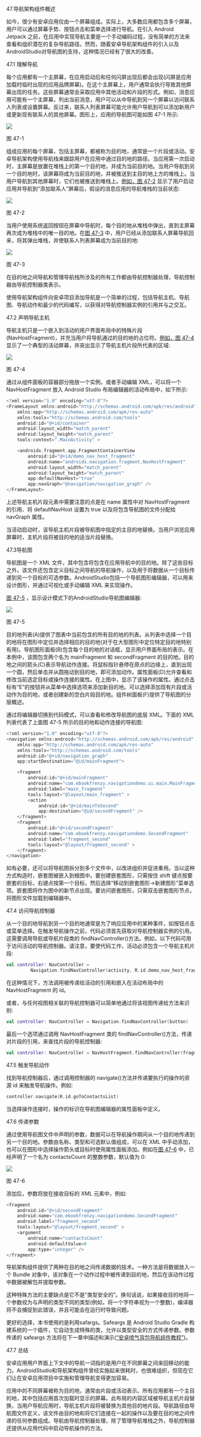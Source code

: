 47.导航架构组件概述

如今，很少有安卓应用仅由一个屏幕组成。实际上，大多数应用都包含多个屏幕，用户可以通过屏幕手势、按钮点击和菜单选择进行导航。在引入 Android Jetpack 之前，在应用中实现导航主要是一个手动编码过程，没有简单的方法来查看和组织潜在的复杂导航路径。然而，随着安卓导航架构组件的引入以及AndroidStudio对导航图的支持，这种情况已经有了很大的改善。

47.1 理解导航

每个应用都有一个主屏幕，在应用启动后和任何闪屏出现后都会出现(闪屏是应用加载时临时出现的应用品牌屏幕)。在这个主屏幕上，用户通常会执行导致其他屏幕出现的任务。这些屏幕通常会采取应用中其他活动和片段的形式。例如，消息应用可能有一个主屏幕，列出当前消息，用户可以从中导航到另一个屏幕以访问联系人列表或设置屏幕。反过来，联系人列表屏幕可能允许用户导航到可以添加新用户或更新现有联系人的其他屏幕。图形上，应用的导航图可能如图 47-1 所示:

![](img/jetpack_navigation_graph_diagram.jpg)

图 47-1

组成应用的每个屏幕，包括主屏幕，都被称为目的地，通常是一个片段或活动。安卓导航架构使用导航栈来跟踪用户在应用中通过目的地的路径。当应用第一次启动时，主屏幕是放置在堆栈上的第一个目的地，并成为当前目的地。当用户导航到另一个目的地时，该屏幕将成为当前目的地，并被推送到主目的地上方的堆栈上。当用户导航到其他屏幕时，它们也被推送到堆栈上。[例如，图 47-2](#_idTextAnchor933) 显示了用户启动应用并导航到“添加联系人”屏幕后，假设的消息应用的导航堆栈的当前状态:

![](img/jetpack_navigation_stack_diagram.jpg)

图 47-2

当用户使用系统返回按钮在屏幕中导航时，每个目的地从堆栈中弹出，直到主屏幕再次成为堆栈中的唯一目的地。在[图 47-3](#_idTextAnchor934) 中，用户已经从添加联系人屏幕导航回来，将其弹出堆栈，并使联系人列表屏幕成为当前目的地:

![](img/jetpack_navigation_stack_pop_diagram.jpg)

图 47-3

在目的地之间导航和管理导航栈所涉及的所有工作都由导航控制器处理，导航控制器由导航控制器类表示。

使用导航架构组件向安卓项目添加导航是一个简单的过程，包括导航主机、导航图、导航动作和最少的代码编写，以获得对导航控制器实例的引用并与之交互。

47.2 声明导航主机

导航主机只是一个嵌入到活动的用户界面布局中的特殊片段(NavHostFragment)，并充当用户将导航通过的目的地的占位符。[例如，图 47-4](#_idTextAnchor937) 显示了一个典型的活动屏幕，并突出显示了导航主机片段所代表的区域:

![](img/jetpack_navigation_navhost.jpg)

图 47-4

通过从组件面板的容器部分拖放一个实例，或者手动编辑 XML，可以将一个 NavHostFragment 放入 Android Studio 布局编辑器的活动布局中，如下所示:

```kt
<?xml version="1.0" encoding="utf-8"?>
<FrameLayout xmlns:android="http://schemas.android.com/apk/res/android"
    xmlns:app="http://schemas.android.com/apk/res-auto"
    xmlns:tools="http://schemas.android.com/tools"
    android:id="@+id/container"
    android:layout_width="match_parent"
    android:layout_height="match_parent"
    tools:context=".MainActivity" >

    <androidx.fragment.app.FragmentContainerView
        android:id="@+id/demo_nav_host_fragment"
        android:name="androidx.navigation.fragment.NavHostFragment"
        android:layout_width="match_parent"
        android:layout_height="match_parent"
        app:defaultNavHost="true"
        app:navGraph="@navigation/navigation_graph" />
</FrameLayout>
```

上述导航主机片段元素中需要注意的点是在 name 属性中对 NavHostFragment 的引用、将 defaultNavHost 设置为 true 以及将包含导航图的文件分配给 navGraph 属性。

当活动启动时，该导航主机片段被导航图中指定的主目的地替换。当用户浏览应用屏幕时，主机片段将被目的地的适当片段替换。

47.3导航图

导航图是一个 XML 文件，其中包含将包含在应用导航中的目的地。除了这些目标之外，该文件还包含定义目标之间导航的导航操作，以及用于将数据从一个目标传递到另一个目标的可选参数。AndroidStudio包括一个导航图形编辑器，可以用来设计图形，并通过可视化或手动编辑 XML 来实现操作。

[图 47-5](#_idTextAnchor939) ，显示设计模式下的AndroidStudio导航图编辑器:

![](img/as_4.1_navigation_graph_editor.jpg)

图 47-5

目的地列表(A)提供了图表中当前包含的所有目的地的列表。从列表中选择一个目的地将在图形中定位并选择相应的目的地(对于在大型图形中定位特定目的地特别有用)。导航图形面板(B)包含每个目的地的对话框，显示用户界面布局的表示。在本例中，该图包含两个名为 mainFragment 和 secondFragment 的目的地。目的地之间的箭头(C)表示导航动作连接。将鼠标指针悬停在原点的边缘上，直到出现一个圆，然后单击并从圆拖动到目的地，即可添加动作。属性面板(D)允许查看和修改当前选定目标或操作连接的属性。在上图中，显示了该操作的属性。通过点击标有“E”的按钮并从菜单中选择选项来添加新目的地。可以选择添加现有片段或活动作为目的地，或者创建新的空白片段目的地。组件树面板(F)提供了导航图的分层概述。

通过将编辑器切换到代码模式，可以查看和修改导航图的底层 XML。下面的 XML 列表代表了上面图 47-5 所示的目的地和动作连接的导航图:

```kt
<?xml version="1.0" encoding="utf-8"?>
<navigation xmlns:android="http://schemas.android.com/apk/res/android"
    xmlns:app="http://schemas.android.com/apk/res-auto"
    xmlns:tools="http://schemas.android.com/tools"
    android:id="@+id/navigation_graph"
    app:startDestination="@id/mainFragment">

    <fragment
        android:id="@+id/mainFragment"
        android:name="com.ebookfrenzy.navigationdemo.ui.main.MainFragment"
        android:label="main_fragment"
        tools:layout="@layout/main_fragment" >
        <action
            android:id="@+id/mainToSecond"
            app:destination="@id/secondFragment" />
    </fragment>
    <fragment
        android:id="@+id/secondFragment"
        android:name="com.ebookfrenzy.navigationdemo.SecondFragment"
        android:label="fragment_second"
        tools:layout="@layout/fragment_second" >
    </fragment>
</navigation>
```

如有必要，还可以将导航图拆分到多个文件中，以改进组织并促进重用。当以这种方式构造时，嵌套图被嵌入到根图中。要创建嵌套图形，只需按住 shift 键点按要嵌套的目标，右键点按第一个目标，然后选择“移动到嵌套图形->新建图形”菜单选项。嵌套图将作为图中的新节点出现。要访问嵌套图形，只需双击嵌套图形节点，将图形文件加载到编辑器中。

47.4 访问导航控制器

从一个目的地导航到另一个目的地通常是为了响应应用中的某种事件，如按钮点击或菜单选择。在触发导航操作之前，代码必须首先获取对导航控制器实例的引用。这需要调用导航或导航片段类的 findNavController()方法。例如，以下代码可用于访问活动的导航控制器。请注意，要使代码工作，活动必须包含一个导航主机片段:

```kt
val controller: NavController = 
         Navigation.findNavController(activity, R.id.demo_nav_host_fragment)
```

在这种情况下，方法调用被传递给活动的引用和嵌入在活动布局中的 NavHostFragment 的 id。

或者，与任何视图相关联的导航控制器可以简单地通过将该视图传递给方法来识别:

```kt
val controller: NavController = Navigation.findNavController(button)
```

最后一个选项通过调用 NavHostFragment 类的 findNavController()方法，传递对片段的引用，来查找片段的导航控制器:

```kt
val controller: NavController = NavHostFragment.findNavController(fragment)
```

47.5 触发导航动作

找到导航控制器后，通过调用控制器的 navigate()方法并传递要执行的操作的资源 id 来触发导航操作。例如:

```kt
controller.navigate(R.id.goToContactsList)
```

当选择操作连接时，操作的标识在导航图编辑器的属性面板中定义。

47.6 传递参数

通过使用导航图文件中声明的参数，数据可以在导航操作期间从一个目的地传递到另一个目的地。参数由名称、类型和可选默认值组成，可以在 XML 中手动添加，也可以在图形中选择操作箭头或目标时使用属性面板添加。例如在[图 47-6](#_idTextAnchor943) 中，已经声明了一个名为 contactsCount 的整数参数，默认值为 0:

![](img/jetpack_navigation_action.jpg)

图 47-6

添加后，参数将放在接收目标的 XML 元素中，例如:

```kt
<fragment
    android:id="@+id/secondFragment"
    android:name="com.ebookfrenzy.navigationdemo.SecondFragment"
    android:label="fragment_second"
    tools:layout="@layout/fragment_second" >
    <argument
        android:name="contactsCount"
        android:defaultValue=0
        app:type="integer" />
</fragment>
```

导航架构组件提供了两种在目的地之间传递数据的技术。一种方法是将数据放入一个 Bundle 对象中，该对象在一个动作过程中被传递到目的地，然后在该动作过程中数据被解包并提取参数。

这种特殊方法的主要缺点是它不是“类型安全的”。换句话说，如果接收目的地将一个参数视为与声明的类型不同的类型(例如，将一个字符串视为一个整数)，编译器将不会捕捉到此错误，并且可能会在运行时导致问题。

更好的选择，本书使用的是利用safargs。Safeargs 是 Android Studio Gradle 构建系统的一个插件，它自动生成特殊的类，允许以类型安全的方式传递参数。参数传递的 safeargs 方法将在下一章中描述和演示([“安卓喷气背包导航组件教程”](48.html#_idTextAnchor945))。

47.7 总结

安卓应用用户界面上下文中的导航一词指的是用户在不同屏幕之间来回移动的能力。AndroidStudio和导航架构组件曾经实施起来很耗时，也很难组织，但现在它们让在安卓应用项目中实施和管理导航变得更加容易。

应用中的不同屏幕被称为目的地，通常由片段或活动表示。所有应用都有一个主目的地，其中包括应用首次加载时显示的屏幕。此布局的内容区域被导航主机片段替换，当用户导航应用时，导航主机片段将被替换为其他目的地片段。导航路径由导航图文件定义，该文件由目的地和将它们连接在一起的操作以及要在目的地之间传递的任何参数组成。导航由导航控制器处理，除了管理导航堆栈之外，导航控制器还提供从应用代码中启动导航操作的方法。
